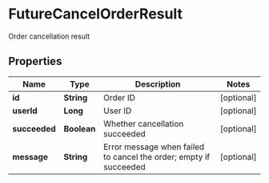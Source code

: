 
# FutureCancelOrderResult

Order cancellation result

## Properties

Name | Type | Description | Notes
------------ | ------------- | ------------- | -------------
**id** | **String** | Order ID |  [optional]
**userId** | **Long** | User ID |  [optional]
**succeeded** | **Boolean** | Whether cancellation succeeded |  [optional]
**message** | **String** | Error message when failed to cancel the order; empty if succeeded |  [optional]

